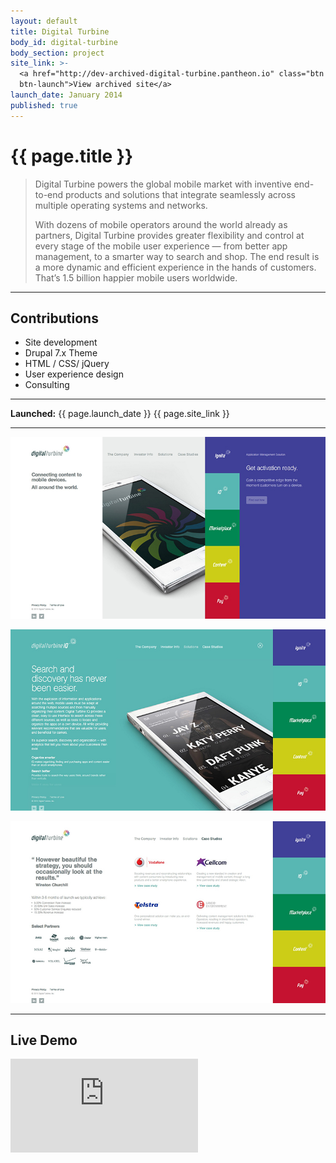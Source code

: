 ```yaml
---
layout: default
title: Digital Turbine
body_id: digital-turbine
body_section: project
site_link: >-
  <a href="http://dev-archived-digital-turbine.pantheon.io" class="btn
  btn-launch">View archived site</a>
launch_date: January 2014
published: true
---
```


# {{ page.title }}

<blockquote>Digital Turbine powers the global mobile market with inventive end-to-end products and solutions that integrate seamlessly across multiple operating systems and networks.

With dozens of mobile operators around the world already as partners, Digital Turbine provides greater flexibility and control at every stage of the mobile user experience — from better app management, to a smarter way to search and shop. The end result is a more dynamic and efficient experience in the hands of customers. That’s 1.5 billion happier mobile users worldwide.</blockquote>

---

## Contributions

* Site development
* Drupal 7.x Theme
* HTML / CSS/ jQuery
* User experience design
* Consulting

---

**Launched:** {{ page.launch_date }} {{ page.site_link }}

---

![Home](screenshots/home.jpg)

![Product](screenshots/product.jpg)

![Case Study](screenshots/case-study.jpg)

---

## Live Demo

<div class='embed-container'><iframe src='http://dev-archived-digital-turbine.pantheon.io' style='border:0'></iframe></div>
